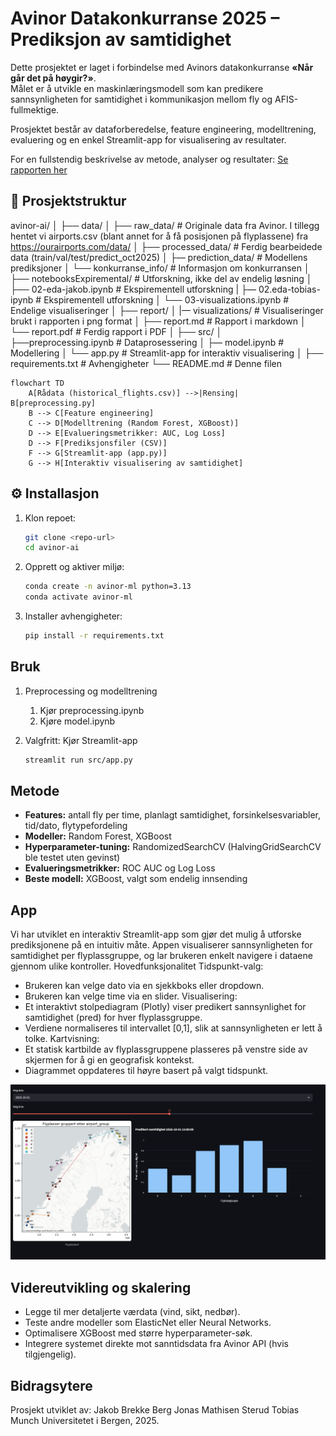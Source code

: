 # Avinor Datakonkurranse 2025 – Prediksjon av samtidighet

Dette prosjektet er laget i forbindelse med Avinors datakonkurranse **«Når går det på høygir?»**.  
Målet er å utvikle en maskinlæringsmodell som kan predikere sannsynligheten for samtidighet i kommunikasjon mellom fly og AFIS-fullmektige.  

Prosjektet består av dataforberedelse, feature engineering, modelltrening, evaluering og en enkel Streamlit-app for visualisering av resultater.

For en fullstendig beskrivelse av metode, analyser og resultater:
[Se rapporten her](report/report.pdf)

## 📂 Prosjektstruktur

avinor-ai/
│
├── data/
│ ├── raw_data/ # Originale data fra Avinor. I tillegg hentet vi airports.csv (blant annet for å få posisjonen på flyplassene) fra https://ourairports.com/data/
│ ├── processed_data/ # Ferdig bearbeidede data (train/val/test/predict_oct2025)
│ ├–– prediction_data/ # Modellens prediksjoner
│ └── konkurranse_info/ # Informasjon om konkurransen
│
├── notebooksExpiremental/ # Utforskning, ikke del av endelig løsning
│ ├── 02-eda-jakob.ipynb # Ekspirementell utforskning
| ├–– 02.eda-tobias-ipynb # Ekspirementell utforskning
│ └── 03-visualizations.ipynb # Endelige visualiseringer 
│
├── report/
│ |–– visualizations/ # Visualiseringer brukt i rapporten i png format
│ ├── report.md # Rapport i markdown
│ └── report.pdf # Ferdig rapport i PDF
│
├── src/
│ ├──preprocessing.ipynb # Dataprosessering
│ ├–– model.ipynb # Modellering
│ └── app.py # Streamlit-app for interaktiv visualisering
│
├── requirements.txt # Avhengigheter
└── README.md # Denne filen

```mermaid
flowchart TD
    A[Rådata (historical_flights.csv)] -->|Rensing| B[preprocessing.py]
    B --> C[Feature engineering]
    C --> D[Modelltrening (Random Forest, XGBoost)]
    D --> E[Evalueringsmetrikker: AUC, Log Loss]
    D --> F[Prediksjonsfiler (CSV)]
    F --> G[Streamlit-app (app.py)]
    G --> H[Interaktiv visualisering av samtidighet]
```

## ⚙️ Installasjon

1. Klon repoet:
   ```bash
   git clone <repo-url>
   cd avinor-ai
   ```

2. Opprett og aktiver miljø:
    ```bash
    conda create -n avinor-ml python=3.13
    conda activate avinor-ml
    ```

3. Installer avhengigheter:
    ```bash
    pip install -r requirements.txt
    ```

## Bruk
1. Preprocessing og modelltrening
    1. Kjør preprocessing.ipynb
    2. Kjøre model.ipynb

2. Valgfritt: Kjør Streamlit-app
    ```bash
    streamlit run src/app.py
    ```

## Metode
- **Features:** antall fly per time, planlagt samtidighet, forsinkelsesvariabler, tid/dato, flytypefordeling  
- **Modeller:** Random Forest, XGBoost  
- **Hyperparameter-tuning:** RandomizedSearchCV (HalvingGridSearchCV ble testet uten gevinst)  
- **Evalueringsmetrikker:** ROC AUC og Log Loss  
- **Beste modell:** XGBoost, valgt som endelig innsending  

## App
Vi har utviklet en interaktiv Streamlit-app som gjør det mulig å utforske prediksjonene på en intuitiv måte.
Appen visualiserer sannsynligheten for samtidighet per flyplassgruppe, og lar brukeren enkelt navigere i dataene gjennom ulike kontroller.
Hovedfunksjonalitet
Tidspunkt-valg:
* Brukeren kan velge dato via en sjekkboks eller dropdown.
* Brukeren kan velge time via en slider.
Visualisering:
* Et interaktivt stolpediagram (Plotly) viser predikert sannsynlighet for samtidighet (pred) for hver flyplassgruppe.
* Verdiene normaliseres til intervallet [0,1], slik at sannsynligheten er lett å tolke.
Kartvisning:
* Et statisk kartbilde av flyplassgruppene plasseres på venstre side av skjermen for å gi en geografisk kontekst.
* Diagrammet oppdateres til høyre basert på valgt tidspunkt.

![Streamlit-app](report/visualizations/Streamlit.png)


## Videreutvikling og skalering
* Legge til mer detaljerte værdata (vind, sikt, nedbør).
* Teste andre modeller som ElasticNet eller Neural Networks.
* Optimalisere XGBoost med større hyperparameter-søk.
* Integrere systemet direkte mot sanntidsdata fra Avinor API (hvis tilgjengelig).


## Bidragsytere
Prosjekt utviklet av:
Jakob Brekke Berg
Jonas Mathisen Sterud
Tobias Munch
Universitetet i Bergen, 2025.

